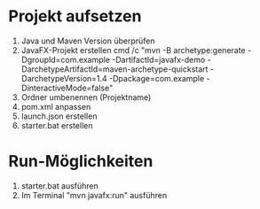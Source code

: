 # Projekt aufsetzen
1. Java und Maven Version überprüfen
2. JavaFX-Projekt erstellen
    cmd /c "mvn -B archetype:generate -DgroupId=com.example -DartifactId=javafx-demo -DarchetypeArtifactId=maven-archetype-quickstart -DarchetypeVersion=1.4 -Dpackage=com.example -DinteractiveMode=false"
3. Ordner umbenennen (Projektname)
4. pom.xml anpassen
5. launch.json erstellen
6. starter.bat erstellen

# Run-Möglichkeiten
1. starter.bat ausführen
2. Im Terminal "mvn javafx:run" ausführen
